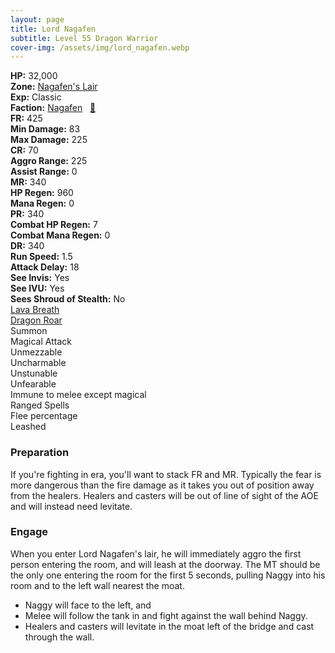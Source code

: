 ```yaml
---
layout: page
title: Lord Nagafen
subtitle: Level 55 Dragon Warrior
cover-img: /assets/img/lord_nagafen.webp
---
```


<div class="info-section">
<div class="info-item"><strong>HP:</strong> 32,000</div>
<div class="info-item"><strong>Zone:</strong> <a href="https://www.pqdi.cc/zone/32" target="_blank">Nagafen's Lair</a></div>
<div class="info-item"><strong>Exp:</strong> Classic</div>
<div class="info-item"><strong>Faction:</strong> <a href="https://www.pqdi.cc/faction/249" target="_blank">Nagafen</a>&nbsp;&nbsp;&nbsp;<a href="https://www.pqdi.cc/npc/32340" target="_blank" title="View NPC on PQDI">🔗</a></div>
</div>

<div class="stats-grid">
<div class="stats-row">
<div class="stats-cell"><strong>FR:</strong> 425</div>
<div class="stats-cell"><strong>Min Damage:</strong> 83</div>
<div class="stats-cell"><strong>Max Damage:</strong> 225</div>
</div>
<div class="stats-row">
<div class="stats-cell"><strong>CR:</strong> 70</div>
<div class="stats-cell"><strong>Aggro Range:</strong> 225</div>
<div class="stats-cell"><strong>Assist Range:</strong> 0</div>
</div>
<div class="stats-row">
<div class="stats-cell"><strong>MR:</strong> 340</div>
<div class="stats-cell"><strong>HP Regen:</strong> 960</div>
<div class="stats-cell"><strong>Mana Regen:</strong> 0</div>
</div>
<div class="stats-row">
<div class="stats-cell"><strong>PR:</strong> 340</div>
<div class="stats-cell"><strong>Combat HP Regen:</strong> 7</div>
<div class="stats-cell"><strong>Combat Mana Regen:</strong> 0</div>
</div>
<div class="stats-row">
<div class="stats-cell"><strong>DR:</strong> 340</div>
<div class="stats-cell"><strong>Run Speed:</strong> 1.5</div>
<div class="stats-cell"><strong>Attack Delay:</strong> 18</div>
</div>
<div class="stats-row">
<div class="stats-cell"><strong>See Invis:</strong> Yes</div>
<div class="stats-cell"><strong>See IVU:</strong> Yes</div>
<div class="stats-cell"><strong>Sees Shroud of Stealth:</strong> No</div>
</div>
</div>

<div class="spell-grid">
<div class="spell-cell"><a href="https://www.pqdi.cc/spell/861" target="_blank">Lava Breath</a></div>
<div class="spell-cell"><a href="https://www.pqdi.cc/spell/981" target="_blank">Dragon Roar</a></div>
</div>

<div class="ability-grid">
<div class="ability-cell">Summon</div>
<div class="ability-cell">Magical Attack</div>
<div class="ability-cell">Unmezzable</div>
<div class="ability-cell">Uncharmable</div>
<div class="ability-cell">Unstunable</div>
<div class="ability-cell">Unfearable</div>
<div class="ability-cell">Immune to melee except magical</div>
<div class="ability-cell">Ranged Spells</div>
<div class="ability-cell">Flee percentage</div>
<div class="ability-cell">Leashed</div>
</div>

### Preparation
If you're fighting in era, you'll want to stack FR and MR. Typically the fear is more dangerous than the fire damage as it takes you out of position away from the healers. Healers and casters will be out of line of sight of the AOE and will instead need levitate.

### Engage
When you enter Lord Nagafen's lair, he will immediately aggro the first person entering the room, and will leash at the doorway. The MT should be the only one entering the room for the first 5 seconds, pulling Naggy into his room and to the left wall nearest the moat. 

- Naggy will face to the left, and 
- Melee will follow the tank in and fight against the wall behind Naggy.
- Healers and casters will levitate in the moat left of the bridge and cast through the wall.


